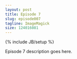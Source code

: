 ```yaml
---
layout: post
title: Episode 7
slug: episode007
tagline: ImageMagick
size: 124016081
---
```

{% include JB/setup %}

Episode 7 description goes here.

